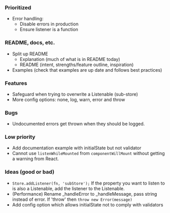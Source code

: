 ### Prioritized

* Error handling:
    * Disable errors in production
    * Ensure listener is a function

<!--+-+-+-+-+-+-+-+-+-+-+-+-+-+-+-+-->

### README, docs, etc.

* Split up README
    - Explanation (much of what is in README today)
    - README (intent, strengths/feature outline, inspiration)
* Examples (check that examples are up date and follows best practices)

<!--+-+-+-+-+-+-+-+-+-+-+-+-+-+-+-+-->

### Features

* Safeguard when trying to overwrite a Listenable (sub-store)
* More config options: none, log, warn, error and throw

<!--+-+-+-+-+-+-+-+-+-+-+-+-+-+-+-+-->

### Bugs

* Undocumented errors get thrown when they should be logged.

<!--+-+-+-+-+-+-+-+-+-+-+-+-+-+-+-+-->

### Low priority

* Add documentation example with initialState but not validator
* Cannot use `listenWhileMounted` from `componentWillMount` without getting a warning from React.

<!--+-+-+-+-+-+-+-+-+-+-+-+-+-+-+-+-->

### Ideas (good or bad)

* `Store.addListener(fn, 'subStore');` If the property you want to listen to is also a Listenable, add the listener to the Listenable.
* (Performance) Rename _handleError to _handleMessage, pass string instead of error. If 'throw' then `throw new Error(message)`
* Add config option which allows initialState not to comply with validators
